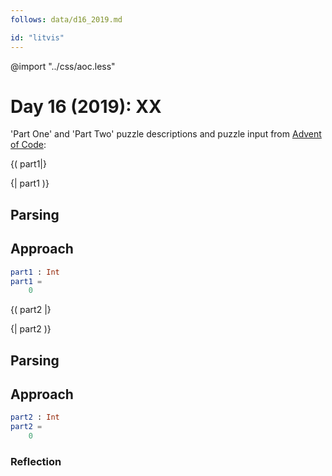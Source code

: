 ```yaml
---
follows: data/d16_2019.md

id: "litvis"
---
```


@import "../css/aoc.less"

# Day 16 (2019): XX

'Part One' and 'Part Two' puzzle descriptions and puzzle input from [Advent of Code](https://adventofcode.com/2019/day/16):

{( part1|}

{| part1 )}

## Parsing

## Approach

```elm {l r}
part1 : Int
part1 =
    0
```

{( part2 |}

{| part2 )}

## Parsing

## Approach

```elm {l r}
part2 : Int
part2 =
    0
```

### Reflection

